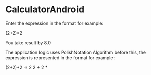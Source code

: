 # CalculatorAndroid


Enter the expression in the format for example:

(2+2)*2

You take result by 8.0

The application logic uses PolishNotation Algorithm
before this, the expression is represented in the format for example:

 (2+2)*2  =>  2 2 + 2 *
